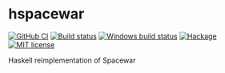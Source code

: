 # hspacewar

[![GitHub CI](https://github.com/imgulyas/hspacewar/workflows/CI/badge.svg)](https://github.com/imgulyas/hspacewar/actions)
[![Build status](https://img.shields.io/travis/imgulyas/hspacewar.svg?logo=travis)](https://travis-ci.org/imgulyas/hspacewar)
[![Windows build status](https://ci.appveyor.com/api/projects/status/github/imgulyas/hspacewar?branch=master&svg=true)](https://ci.appveyor.com/project/imgulyas/hspacewar)
[![Hackage](https://img.shields.io/hackage/v/hspacewar.svg?logo=haskell)](https://hackage.haskell.org/package/hspacewar)
[![MIT license](https://img.shields.io/badge/license-MIT-blue.svg)](LICENSE)

Haskell reimplementation of Spacewar
